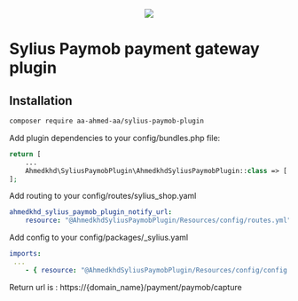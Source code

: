 <p align="center">
    <a href="https://sylius.com" target="_blank">
        <img src="https://demo.sylius.com/assets/shop/img/logo.png" />
    </a>
</p>

# Sylius Paymob payment gateway plugin  

## Installation

```bash
composer require aa-ahmed-aa/sylius-paymob-plugin
```


Add plugin dependencies to your config/bundles.php file:

```php
return [
    ...
    Ahmedkhd\SyliusPaymobPlugin\AhmedkhdSyliusPaymobPlugin::class => ['all'=>true]
];
```

Add routing to your config/routes/sylius_shop.yaml

```yaml
ahmedkhd_sylius_paymob_plugin_notify_url:
    resource: "@AhmedkhdSyliusPaymobPlugin/Resources/config/routes.yml"
```

Add config to your config/packages/_sylius.yaml

```yml
imports:
 ...
    - { resource: "@AhmedkhdSyliusPaymobPlugin/Resources/config/config.yml" }
```

Return url is :
https://{domain_name}/payment/paymob/capture
